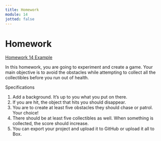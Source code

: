 ```yaml
---
title: Homework
module: 14
jotted: false
---
```


# Homework

<a href="https://github.com/Montana-Media-Arts/220_CreativeCoding2-Spring2025-Samples/tree/main/Homework%2013" target="_blank_">Homework 14 Example</a>

In this homework, you are going to experiment and create a game. Your main objective is to avoid the obstacles while attempting to collect all the collectibles before you run out of health.

Specifications

1. Add a background. It’s up to you what you put on there.
2. If you are hit, the object that hits you should disappear.
3. You are to create at least five obstacles they should chase or patrol. Your choice!
4. There should be at least five collectibles as well. When something is collected, the score should increase.
5. You can export your project and upload it to GitHub or upload it all to Box.

<!--2.	If you are hit, you should lose health. If you run out of health, the game should be over.
3.	You should also have collectibles. You are to create at least five obstacles and they should either chase or patrol. Your choice!
4.	There should be at least 5 collectibles as well.
5.	If you collect everything, you should win.
6. Because of the size of your project, you will most likely need to upload everything into Box and submit a Box link this week.
-->




